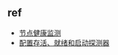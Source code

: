 

## ref
+ [节点健康监测](https://kubernetes.io/zh/docs/tasks/debug-application-cluster/monitor-node-health/)
+ [配置存活、就绪和启动探测器](https://kubernetes.io/zh/docs/tasks/configure-pod-container/configure-liveness-readiness-startup-probes/)